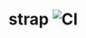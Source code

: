 <h1>
  strap <img src="https://github.com/safinsingh/strap/workflows/CI/badge.svg" alt="CI" />
</h1>
